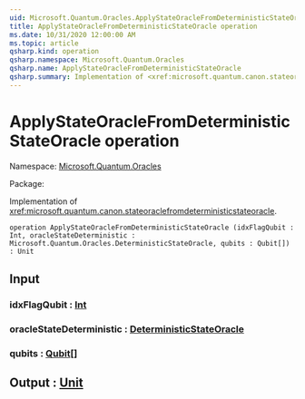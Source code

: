 ```yaml
---
uid: Microsoft.Quantum.Oracles.ApplyStateOracleFromDeterministicStateOracle
title: ApplyStateOracleFromDeterministicStateOracle operation
ms.date: 10/31/2020 12:00:00 AM
ms.topic: article
qsharp.kind: operation
qsharp.namespace: Microsoft.Quantum.Oracles
qsharp.name: ApplyStateOracleFromDeterministicStateOracle
qsharp.summary: Implementation of <xref:microsoft.quantum.canon.stateoraclefromdeterministicstateoracle>.
---
```


# ApplyStateOracleFromDeterministicStateOracle operation

Namespace: [Microsoft.Quantum.Oracles](xref:Microsoft.Quantum.Oracles)

Package: [](https://nuget.org/packages/)


Implementation of <xref:microsoft.quantum.canon.stateoraclefromdeterministicstateoracle>.

```qsharp
operation ApplyStateOracleFromDeterministicStateOracle (idxFlagQubit : Int, oracleStateDeterministic : Microsoft.Quantum.Oracles.DeterministicStateOracle, qubits : Qubit[]) : Unit
```


## Input

### idxFlagQubit : [Int](xref:microsoft.quantum.lang-ref.int)




### oracleStateDeterministic : [DeterministicStateOracle](xref:Microsoft.Quantum.Oracles.DeterministicStateOracle)




### qubits : [Qubit](xref:microsoft.quantum.lang-ref.qubit)[]





## Output : [Unit](xref:microsoft.quantum.lang-ref.unit)

